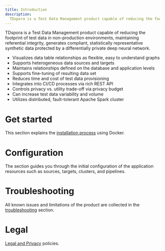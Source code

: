 ```yaml
---
title: Introduction
description: 
  TDspora is a Test Data Management product capable of reducing the footprint of test data in non-production environments, maintaining referential integrity, generates compliant, statistically representative synthetic data protected by a differentially private deep neural network.
---
```

TDspora is a Test Data Management product capable of reducing the footprint of test data in non-production environments, maintaining referential integrity, generates compliant, statistically representative synthetic data protected by a differentially private deep neural network.

* Visualizes data table relationships as flexible, easy to understand graphs
* Supports heterogeneous data sources and targets
* Maintains relationships defined on the database and application levels
* Supports fine-tuning of resulting data set
* Reduces time and cost of test data provisioning
* Integrates into CI/CD processes via rich REST API
* Controls privacy vs. utility trade-off via privacy budget
* Can increase test data variability and volume
* Utilizes distributed, fault-tolerant Apache Spark cluster

# Get started
This section explains the [installation process](/docs/introduction/get-started/) using Docker.

# Configuration
The section guides you through the initial configuration of the application resources such as sources, targets, clusters, and pipelines.

# Troubleshooting
All known issues and limitations of the product are collected in the [troubleshooting](/docs/troubleshooting/known-issues-and-limitations) section.

# Legal
[Legal and Privacy](/docs/legal/legal-and-privacy) policies.
